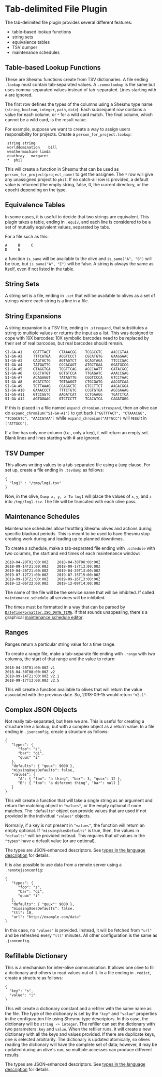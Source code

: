 # Tab-delimited File Plugin
The tab-delimited file plugin provides several different features:

- table-based lookup functions
- string sets
- equivalence tables
- TSV dumper
- maintenance schedules

## Table-based Lookup Functions
These are Shesmu functions create from TSV dictionaries. A file ending
`.lookup` must contain tab-separated values. A `.commalookup` is the same but
uses comma-separated values instead of tab-separated. Lines starting with `#` are ignored.

 The first row defines the types of the columns using a Shesmu type name
(`string`, `boolean`, `integer`, `path`, `date`). Each subsequent row contains
a value for each column, or `*` for a wild card match. The final column, which
cannot be a wild card, is the result value.

For example, suppose we want to create a way to assign users responsibility for projects. Create a `person_for_project.lookup`:

     string	string
     worlddomination	bill
     weathermachine	linda
     deathray	margaret
     *	phil

This will create a function in Shesmu that can be used as
`person_for_project(project_name)` to get the assignee. The `*` row will give
any unassigned project to `phil`. If no catch-all row is provided, a default
value is returned (the empty string, false, 0, the current directory, or the
epoch) depending on the type.

## Equivalence Tables
In some cases, it is useful to decide that two strings are equivalent. This
plugin takes a table, ending in `.equiv`, and each line is considered to be a
set of mutually equivalent values, separated by tabs.

For a file such as this:

    A     B     C
    D     E

a function `is_same` will be available to the olive and `is_same("A", "B")`
will be true, but `is_same("A", "E")` will be false. A string is always the
same as itself, even if not listed in the table.

## String Sets
A string set is a file, ending in `.set` that will be available to olives as a
set of strings where each string is a line in a file.

## String Expansions
A string expansion is a TSV file, ending in `.strexpand`, that substitutes a
string to multiple values or returns the input as a list. This was designed to
cope with 10X barcodes: 10X symbolic barcodes need to be replaced by their set
of real barcodes, but real barcodes should remain.

    SI-GA-A1     GGTTTACT    CTAAACGG    TCGGCGTC    AACCGTAA
    SI-GA-A2     TTTCATGA    ACGTCCCT    CGCATGTG    GAAGGAAC
    SI-GA-A3     CAGTACTG    AGTAGTCT    GCAGTAGA    TTCCCGAC
    SI-GA-A4     TATGATTC    CCCACAGT    ATGCTGAA    GGATGCCG
    SI-GA-A5     CTAGGTGA    TCGTTCAG    AGCCAATT    GATACGCC
    SI-GA-A6     CGCTATGT    GCTGTCCA    TTGAGATC    AAACCGAG
    SI-GA-A7     ACAGAGGT    TATAGTTG    CGGTCCCA    GTCCTAAC
    SI-GA-A8     GCATCTCC    TGTAAGGT    CTGCGATG    AACGTCAA
    SI-GA-A9     TCTTAAAG    CGAGGCTC    GTCCTTCT    AAGACGGA
    SI-GA-A10    GAAACCCT    TTTCTGTC    CCGTGTGA    AGCGAAAG
    SI-GA-A11    GTCCGGTC    AAGATCAT    CCTGAAGG    TGATCTCA
    SI-GA-A12    AGTGGAAC    GTCTCCTT    TCACATCA    CAGATGGG

If this is placed in a file named `expand_chromium.strexpand`, then an olive
can do `expand_chromium("SI-GA-A1")` to get back `["GGTTTACT", "CTAAACGG",
"TCGGCGTC", "AACCGTAA"]` while `expand_chromium("ATTGCC")` will result in
`["ATTGCC"]`.

If a line has only one column (_i.e._, only a key), it will return an empty
set. Blank lines and lines starting with # are ignored.

## TSV Dumper
This allows writing values to a tab-separated file using a `Dump` clause. For
set up, create a file ending in `.tsvdump` as follows:

    {
      "log1" : "/tmp/log1.tsv"
    }

Now, in the olive, `Dump x, y, z To log1` will place the values of `x`, `y`,
and `z` into `/tmp/log1.tsv`.  The file will be truncated with each olive pass.

## Maintenance Schedules
Maintenance schedules allow throttling Shesmu olives and actions during specific blackout periods. This is meant to be used to have Shesmu stop creating work during and leading up to planned downtimes.

To create a schedule, make a tab-separated file ending with `.schedule` with
two columns, the start and end times of each maintenance window:

    2018-04-28T01:00:00Z	2018-04-30T08:00:00Z
    2018-09-14T21:00:00Z	2018-09-17T13:00:00Z
    2019-04-26T21:00:00Z	2019-04-29T13:00:00Z
    2019-07-12T21:00:00Z	2019-07-15T15:00:00Z
    2019-09-13T21:00:00Z	2019-09-16T13:00:00Z
    2019-12-06T22:00:00Z	2019-12-09T14:00:00Z

The name of the file will be the service name that will be inhibited. If called
`maintenance.schedule` all services will be inhibited.

The times must be formatted in a way that can be parsed by
[`DateTimeFormatter.ISO_DATE_TIME`](https://docs.oracle.com/javase/8/docs/api/java/time/format/DateTimeFormatter.html#ISO_DATE_TIME).
If that sounds unappealing, there's a graphical [maintenance schedule
editor](../maintenance-editor).

## Ranges
Ranges return a particular string value for a time range.

To create a range file, make a tab-separate file ending with `.range` with two
columns, the start of that range and the value to return:

    2018-04-28T01:00:00Z v1
    2018-04-30T08:00:00Z v2
    2018-09-14T21:00:00Z v2.1
    2018-09-17T13:00:00Z v2.5

This will create a function available to olives that will return the value
associated with the previous date. So, 2018-09-15 would return `"v2.1"`.

## Complex JSON Objects
Not really tab-separated, but here we are. This is useful for creating a
structure like a lookup, but with a complex object as a return value. In a file
ending in `.jsonconfig`, create a structure as follows:

    {
       "types": {
          "foo": "s",
          "bar": "qi",
          "quux" "i"
       },
       "defaults": { "quux": 9000 },
       "missingUsesDefaults": false,
       "values": {
          "A": { "foo": "a thing", "bar": 3, "quux": 12 },
          "B": { "foo": "a diferent thing", "bar": null }
       }
    }

This will create a function that will take a single string as an argument and
return the matching object in `"values"`, or the empty optional if none
matches. The `"defaults"` object can provide values that are used if not
provided in the individual `"values"` objects.

Normally, if a key is not present in `"values"`, the function will return an
empty optional. If `"missingUsesDefaults"` is true, then, the values in
`"defaults"` will be provided instead. This requires that *all* values in the
`"types"` have a default value (or are optional).

The types are JSON-enhanced descriptors. See [types in the language
description](../language.md#types) for details.

It is also possible to use data from a remote server using a `.remotejsonconfig`:

    {
       "types": {
          "foo": "s",
          "bar": "qi",
          "quux" "i"
       },
       "defaults": { "quux": 9000 },
       "missingUsesDefaults": false,
       "ttl": 10,
       "url": "http://example.com/data"
    }

In this case, no `"values"` is provided. Instead, it will be fetched from `"url"` and be refreshed
every `"ttl"` minutes. All other configuration is the same as `.jsonconfig`.

## Refillable Dictionary
This is a mechanism for inter-olive communication. It allows one olive to fill
a dictionary and others to read values out of it. In a file ending in
`.redict`, create a structure as follows:

    {
      "key": "s",
      "value": "i"
    }

This will create a dictionary constant and a refiller with the same name as the
file. The type of the dictionary is set by the `"key"` and `"value"` properties
in the configuration file using Shesmu type descriptors. In this case, the
dictionary will be `string -> integer`. The refiller can set the dictionary
with two parameters: `key` and `value`. When the refiller runs, it will create
a new dictionary with all the keys and values provided. If there are duplicate
keys, one is selected arbitrarily. The dictionary is updated atomically, so
olives reading the dictionary will have the complete set of data; however, it
may be updated during an olive's run, so multiple accesses can produce
different results.

The types are JSON-enhanced descriptors. See [types in the language
description](../language.md#types) for details.

